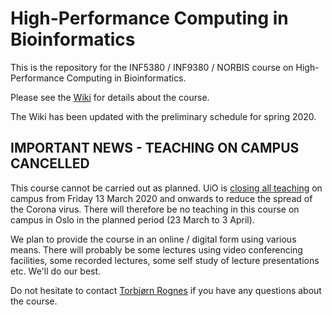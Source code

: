 # High-Performance Computing in Bioinformatics

This is the repository for the INF5380 / INF9380 / NORBIS course on High-Performance Computing in Bioinformatics.

Please see the [Wiki](https://github.com/torognes/inf9380/wiki) for details about the course.

The Wiki has been updated with the preliminary schedule for spring 2020.


## IMPORTANT NEWS - TEACHING ON CAMPUS CANCELLED

This course cannot be carried out as planned. UiO is [closing all teaching](https://www.uio.no/english/about/hse/coronavirus/news/from-tomorrow-uio-will-hold-courses-digitally.html) on campus from Friday 13 March 2020 and onwards to reduce the spread of the Corona virus. There will therefore be no teaching in this course on campus in Oslo in the planned period (23 March to 3 April).

We plan to provide the course in an online / digital form using various means. There will probably be some lectures using video conferencing facilities, some recorded lectures, some self study of lecture presentations etc. We'll do our best.

Do not hesitate to contact [Torbjørn Rognes](https://www.mn.uio.no/ifi/english/people/aca/torognes/) if you have any questions about the course.
